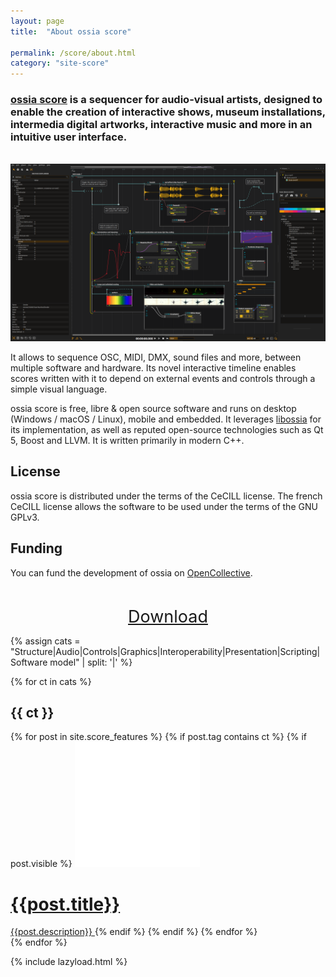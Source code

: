 ```yaml
---
layout: page
title:  "About ossia score"

permalink: /score/about.html
category: "site-score"
---
```


<h3><a href="https://github.com/ossia/score" target="_blank" >ossia score</a> is a sequencer for audio-visual artists, designed to enable the creation of interactive shows, museum installations, intermedia digital artworks, interactive music and more in an intuitive user interface.</h3>


<br/>
<img class="post-image" src="/assets/score.png" />

It allows to sequence OSC, MIDI, DMX, sound files and more, between multiple software and hardware.
Its novel interactive timeline enables scores written with it to depend on external events and controls through a simple visual language.

ossia score is free, libre & open source software and runs on desktop (Windows / macOS / Linux), mobile and embedded.
It leverages [libossia](../site-libossia/about.html) for its implementation, as well as reputed open-source technologies such as Qt 5, Boost and LLVM. It is written primarily in modern C++.

## License
ossia score is distributed under the terms of the CeCILL license. The french CeCILL license allows the software to be used under the terms of the GNU GPLv3.

## Funding
You can fund the development of ossia on [OpenCollective](https://opencollective.com/ossia).


<br/>
<p align="center">
<a href="/score/download.html" class="page-button" style="padding-left:4em;padding-right:4em;font-size: 27px;" >Download</a>
</p>

{% assign cats = "Structure|Audio|Controls|Graphics|Interoperability|Presentation|Scripting|Software model" | split: '|' %}

<div>
    {% for ct in cats %}
         <h2 class="feature-title">{{ ct }}</h2>
         <div class="features-list">
        {% for post in site.score_features %}
            {% if post.tag contains ct %}
            {% if post.visible %}
                <a href="https://ossia.io/score-docs{{post.doclink}}" class="thumbnail" >
                    <img class="thumbnail-feature" src="/assets/blank.png" alt="{{post.title}}" data-echo="{{post.image}}"  width="auto"/>
                    <h1 class="blog-title">{{post.title}}</h1>
                    <span class="feature-description">{{post.description}}</span>
                </a>
            {% endif %}
            {% endif %}
        {% endfor %}
        </div>
    {% endfor %}
</div>

{% include lazyload.html %}
